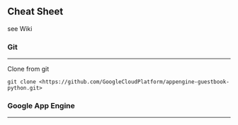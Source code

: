 ## Cheat Sheet
see Wiki


### Git
---
Clone from git
```
git clone <https://github.com/GoogleCloudPlatform/appengine-guestbook-python.git>
```


### Google App Engine
---

